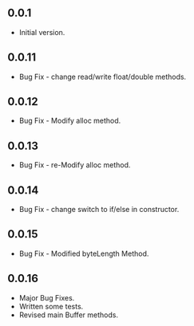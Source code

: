 ## 0.0.1

- Initial version.

## 0.0.11

- Bug Fix - change read/write float/double methods.

## 0.0.12

- Bug Fix - Modify alloc method.

## 0.0.13

- Bug Fix - re-Modify alloc method.

## 0.0.14

- Bug Fix - change switch to if/else in constructor.

## 0.0.15

- Bug Fix - Modified byteLength Method.

## 0.0.16

- Major Bug Fixes.
- Written some tests.
- Revised main Buffer methods.
